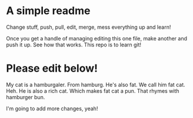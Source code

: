# A simple readme

Change stuff, push, pull, edit, merge, mess everything up and learn!

Once you get a handle of managing editing this one file, make another and
push it up. See how that works. This repo is to learn git!

# Please edit below!

My cat is a hamburgaler. From hamburg. He's also fat. We call him fat cat. Heh.
He is also a rich cat. Which makes fat cat a pun. That rhymes with hamburger bun.

I'm going to add more changes, yeah!
